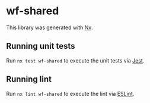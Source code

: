 # wf-shared

This library was generated with [Nx](https://nx.dev).

## Running unit tests

Run `nx test wf-shared` to execute the unit tests via [Jest](https://jestjs.io).

## Running lint

Run `nx lint wf-shared` to execute the lint via [ESLint](https://eslint.org/).

